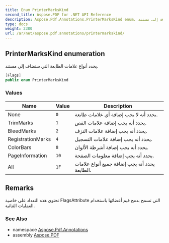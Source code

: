 ```yaml
---
title: Enum PrinterMarksKind
second_title: Aspose.PDF for .NET API Reference
description: Aspose.Pdf.Annotations.PrinterMarksKind enum. يحدد أنواع علامات الطابعة التي ستضاف إلى مستند
type: docs
weight: 2380
url: /ar/net/aspose.pdf.annotations/printermarkskind/
---
```

## PrinterMarksKind enumeration

يحدد أنواع علامات الطابعة التي ستضاف إلى مستند.

```csharp
[Flags]
public enum PrinterMarksKind
```

### Values

| Name | Value | Description |
| --- | --- | --- |
| None | `0` | يحدد أنه لا يجب إضافة أي علامات طابعة. |
| TrimMarks | `1` | يحدد أنه يجب إضافة علامات القص. |
| BleedMarks | `2` | يحدد أنه يجب إضافة علامات النزف. |
| RegistrationMarks | `4` | يحدد أنه يجب إضافة علامات التسجيل. |
| ColorBars | `8` | يحدد أنه يجب إضافة أشرطة الألوان. |
| PageInformation | `10` | يحدد أنه يجب إضافة معلومات الصفحة. |
| All | `1F` | يحدد أنه يجب إضافة جميع أنواع علامات الطابعة. |

## Remarks

تحتوي هذه التعداد على خاصية FlagsAttribute التي تسمح بدمج قيم أعضائها باستخدام العمليات الثنائية.

### See Also

* namespace [Aspose.Pdf.Annotations](../../aspose.pdf.annotations/)
* assembly [Aspose.PDF](../../)